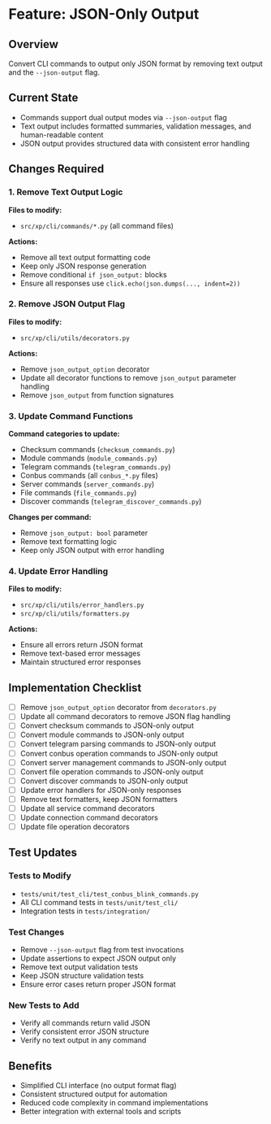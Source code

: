 # Feature: JSON-Only Output

## Overview
Convert CLI commands to output only JSON format by removing text output and the `--json-output` flag.

## Current State
- Commands support dual output modes via `--json-output` flag
- Text output includes formatted summaries, validation messages, and human-readable content
- JSON output provides structured data with consistent error handling

## Changes Required

### 1. Remove Text Output Logic
**Files to modify:**
- `src/xp/cli/commands/*.py` (all command files)

**Actions:**
- Remove all text output formatting code
- Keep only JSON response generation
- Remove conditional `if json_output:` blocks
- Ensure all responses use `click.echo(json.dumps(..., indent=2))`

### 2. Remove JSON Output Flag
**Files to modify:**
- `src/xp/cli/utils/decorators.py`

**Actions:**
- Remove `json_output_option` decorator
- Update all decorator functions to remove `json_output` parameter handling
- Remove `json_output` from function signatures

### 3. Update Command Functions
**Command categories to update:**
- Checksum commands (`checksum_commands.py`)
- Module commands (`module_commands.py`)
- Telegram commands (`telegram_commands.py`)
- Conbus commands (all `conbus_*.py` files)
- Server commands (`server_commands.py`)
- File commands (`file_commands.py`)
- Discover commands (`telegram_discover_commands.py`)

**Changes per command:**
- Remove `json_output: bool` parameter
- Remove text formatting logic
- Keep only JSON output with error handling

### 4. Update Error Handling
**Files to modify:**
- `src/xp/cli/utils/error_handlers.py`
- `src/xp/cli/utils/formatters.py`

**Actions:**
- Ensure all errors return JSON format
- Remove text-based error messages
- Maintain structured error responses

## Implementation Checklist

- [ ] Remove `json_output_option` decorator from `decorators.py`
- [ ] Update all command decorators to remove JSON flag handling
- [ ] Convert checksum commands to JSON-only output
- [ ] Convert module commands to JSON-only output
- [ ] Convert telegram parsing commands to JSON-only output
- [ ] Convert conbus operation commands to JSON-only output
- [ ] Convert server management commands to JSON-only output
- [ ] Convert file operation commands to JSON-only output
- [ ] Convert discover commands to JSON-only output
- [ ] Update error handlers for JSON-only responses
- [ ] Remove text formatters, keep JSON formatters
- [ ] Update all service command decorators
- [ ] Update connection command decorators
- [ ] Update file operation decorators

## Test Updates

### Tests to Modify
- `tests/unit/test_cli/test_conbus_blink_commands.py`
- All CLI command tests in `tests/unit/test_cli/`
- Integration tests in `tests/integration/`

### Test Changes
- Remove `--json-output` flag from test invocations
- Update assertions to expect JSON output only
- Remove text output validation tests
- Keep JSON structure validation tests
- Ensure error cases return proper JSON format

### New Tests to Add
- Verify all commands return valid JSON
- Verify consistent error JSON structure
- Verify no text output in any command

## Benefits
- Simplified CLI interface (no output format flag)
- Consistent structured output for automation
- Reduced code complexity in command implementations
- Better integration with external tools and scripts